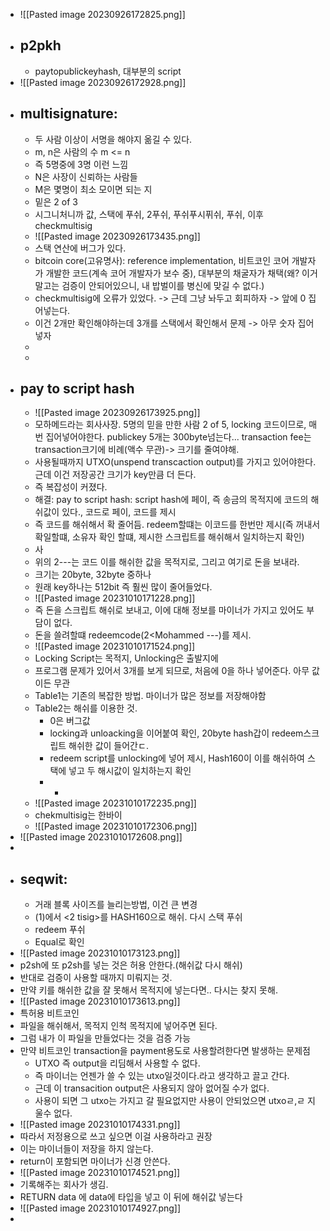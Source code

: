 * ![[Pasted image 20230926172825.png]]
* ## p2pkh
	* paytopublickeyhash, 대부분의 script
* ![[Pasted image 20230926172928.png]]
* ## multisignature:
	* 두 사람 이상이 서명을 해야지 옮길 수 있다.
	* m, n은 사람의 수 m <= n
	* 즉 5명중에 3명 이런 느낌
	* N은 사장이 신뢰하는 사람들
	* M은 몇명이 최소 모이면 되는 지
	* 밑은 2 of 3
	* 시그니처니까 값, 스택에 푸쉬, 2푸쉬, 푸쉬푸시퓌쉬, 푸쉬, 이후 checkmultisig
	* ![[Pasted image 20230926173435.png]]
	* 스택 연산에 버그가 있다.
	* bitcoin core(고유명사): reference implementation, 비트코인 코어 개발자가 개발한 코드(계속 코어 개발자가 보수 중), 대부분의 채굴자가 채택(왜? 이거 말고는 검증이 안되어있으니, 내 밥벌이를 병신에 맞길 수 없다.)
	* checkmultisig에 오류가 있었다. -> 근데 그냥 놔두고 회피하자 -> 앞에 0 집어넣는다.
	* 이건  2개만 확인해야하는데 3개를 스택에서 확인해서 문제 -> 아무 숫자 집어넣자
	* 
	* 
* ## pay to script hash
	* ![[Pasted image 20230926173925.png]]
	* 모하메드라는 회사사장. 5명의 믿을 만한 사람 2 of 5, locking 코드이므로, 매번 집어넣어야한다. publickey 5개는 300byte넘는다... transaction fee는 transaction크기에 비례(액수 무관)-> 크기를 줄여야해.
	* 사용될때까지 UTXO(unspend transcaction output)를 가지고 있어야한다. 근데 이건 저장공간 크기가 key만큼 더 든다.
	* 즉 복잡성이 커졌다.
	* 해결: pay to script hash: script hash에 페이, 즉 송금의 목적지에 코드의 해쉬값이 있다., 코드로 페이, 코드를 제시
	* 즉 코드를 해쉬해서 확 줄어듬. redeem할떄는 이코드를 한번만 제시(즉 꺼내서 확일할떄, 소유자 확인 할떄, 제시한 스크립트를 해쉬해서 일치하는지 확인)
	* 사
	* 위의 2---는 코드 이를 해쉬한 값을 목적지로, 그리고 여기로 돈을 보내라. 
	* 크기는 20byte, 32byte 중하나
	* 원래 key하나는 512bit 즉 훨씬 많이 줄어들었다.
	* ![[Pasted image 20231010171228.png]]
	* 즉 돈을 스크립트 해쉬로 보내고, 이에 대해 정보를 마이너가 가지고 있어도 부담이 없다.
	* 돈을 쓸려할떄 redeemcode(2<Mohammed ---)를 제시.
	* ![[Pasted image 20231010171524.png]]
	* Locking Script는 목적지, Unlocking은 출발지에
	* 프로그램 문제가 있어서 3개를 보게 되므로, 처음에 0을 하나 넣어준다. 아무 값이든 무관
	* Table1는 기존의 복잡한 방법.  마이너가 많은 정보를 저장해야함
	* Table2는 해쉬를 이용한 것.
		* 0은 버그값
		* locking과 unloacking을 이어붙여 확인, 20byte hash갑이 redeem스크립트 해쉬한 값이 들어간ㄷ.
		* redeem script를 unlocking에 넣어 제시, Hash160이 이를 해쉬하여 스택에 넣고 두 해시값이 일치하는지 확인
		* -
	* ![[Pasted image 20231010172235.png]]
	* chekmultisig는 한바이
	* ![[Pasted image 20231010172306.png]]
* ![[Pasted image 20231010172608.png]]
* 
* ## seqwit:
	* 거래 블록 사이즈를 늘리는방법, 이건 큰 변경
	* (1)에서 <2 tisig>를 HASH160으로 해쉬. 다시 스택 푸쉬
	* redeem 푸쉬
	* Equal로 확인
* ![[Pasted image 20231010173123.png]]
* p2sh에 또 p2sh를 넣는 것은 허용 안한다.(해쉬값 다시 해쉬)
* 반대로 검증이 사용할 때까지 미뤄지는 것.
* 만약 키를 해쉬한 값을 잘 못해서 목적지에 넣는다면.. 다시는 찾지 못해.
* ![[Pasted image 20231010173613.png]]
* 특허용 비트코인
* 파일을 해쉬해서, 목적지 인척 목적지에 넣어주면 된다. 
* 그럼 내가 이 파일을 만들었다는 것을 검증 가능
* 만약 비트코인 transaction을 payment용도로 사용할려한다면 발생하는 문제점
	* UTXO 즉 output을 리딤해서 사용할 수 없다.
	* 즉 마이너는 언젠가 쓸 수 있는 utxo일것이다.라고 생각하고 끌고 간다.
	* 근데 이 transacition output은 사용되지 않아 없어질 수가 없다.
	* 사용이 되면 그 utxo는 가지고 갈 필요없지만 사용이 안되었으면 utxoㄹ,ㄹ 지울수 없다.
* ![[Pasted image 20231010174331.png]]
* 따라서 저정용으로 쓰고 싶으면 이걸 사용하라고 권장
* 이는 마이너들이 저장을 하지 않는다.
* return이 포함되면 마이너가 신경 안쓴다.
* ![[Pasted image 20231010174521.png]]
* 기록해주는 회사가 생김.
* RETURN data 에 data에 타입을 넣고 이 뒤에 해쉬값 넣는다
* ![[Pasted image 20231010174927.png]]
* 